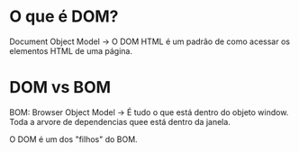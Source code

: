 # O que é DOM?

Document Object Model -> O DOM HTML é um padrão de como acessar os elementos HTML de uma página.

# DOM vs BOM

BOM: Browser Object Model -> É tudo o que está dentro do objeto window. Toda a arvore de dependencias quee está dentro da janela.

O DOM é um dos "filhos" do BOM.
